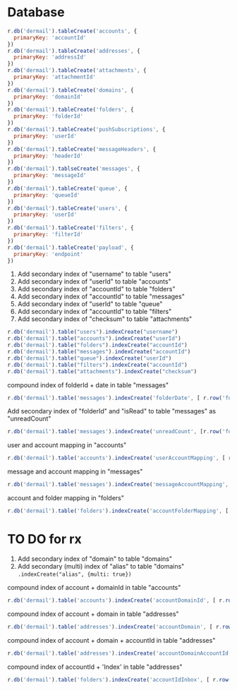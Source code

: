 # Database

```javascript
r.db('dermail').tableCreate('accounts', {
  primaryKey: 'accountId'
})
r.db('dermail').tableCreate('addresses', {
  primaryKey: 'addressId'
})
r.db('dermail').tableCreate('attachments', {
  primaryKey: 'attachmentId'
})
r.db('dermail').tableCreate('domains', {
  primaryKey: 'domainId'
})
r.db('dermail').tableCreate('folders', {
  primaryKey: 'folderId'
})
r.db('dermail').tableCreate('pushSubscriptions', {
  primaryKey: 'userId'
})
r.db('dermail').tableCreate('messageHeaders', {
  primaryKey: 'headerId'
})
r.db('dermail').tablseCreate('messages', {
  primaryKey: 'messageId'
})
r.db('dermail').tableCreate('queue', {
  primaryKey: 'queueId'
})
r.db('dermail').tableCreate('users', {
  primaryKey: 'userId'
})
r.db('dermail').tableCreate('filters', {
  primaryKey: 'filterId'
})
r.db('dermail').tableCreate('payload', {
  primaryKey: 'endpoint'
})
```


1. Add secondary index of "username" to table "users"
2. Add secondary index of "userId" to table "accounts"
3. Add secondary index of "accountId" to table "folders"
4. Add secondary index of "accountId" to table "messages"
5. Add secondary index of "userId" to table "queue"
6. Add secondary index of "accountId" to table "filters"
7. Add secondary index of "checksum" to table "attachments"

```javascript
r.db('dermail').table("users").indexCreate("username")
r.db('dermail').table("accounts").indexCreate("userId")
r.db('dermail').table("folders").indexCreate("accountId")
r.db('dermail').table("messages").indexCreate("accountId")
r.db('dermail').table("queue").indexCreate("userId")
r.db('dermail').table("filters").indexCreate("accountId")
r.db('dermail').table("attachments").indexCreate("checksum")
```


compound index of folderId + date in table "messages"
```javascript
r.db('dermail').table('messages').indexCreate('folderDate', [ r.row('folderId'),  r.row('date')])
```

Add secondary index of "folderId" and "isRead" to table "messages" as "unreadCount"
```javascript
r.db('dermail').table('messages').indexCreate('unreadCount', [r.row('folderId'), r.row('isRead')])
```

user and account mapping in "accounts"
```javascript
r.db('dermail').table('accounts').indexCreate('userAccountMapping', [ r.row('userId'),  r.row('accountId')])
```

message and account mapping in "messages"
```javascript
r.db('dermail').table('messages').indexCreate('messageAccountMapping', [r.row('messageId'), r.row('accountId')])
```

account and folder mapping in "folders"
```javascript
r.db('dermail').table('folders').indexCreate('accountFolderMapping', [ r.row('accountId'),  r.row('folderId')])
```

# TO DO for rx

1. Add secondary index of "domain" to table "domains"
2. Add secondary (multi) index of "alias" to table "domains" `.indexCreate("alias", {multi: true})`

compound index of account + domainId in table "accounts"
```javascript
r.db('dermail').table('accounts').indexCreate('accountDomainId', [ r.row('account'),  r.row('domainId')])
```

compound index of account + domain in table "addresses"
```javascript
r.db('dermail').table('addresses').indexCreate('accountDomain', [ r.row('account'),  r.row('domain')])
```

compound index of account + domain + accountId in table "addresses"
```javascript
r.db('dermail').table('addresses').indexCreate('accountDomainAccountId', [ r.row('account'),  r.row('domain'), r.row('accountId')])
```

compound index of accountId + 'Index' in table "addresses"
```javascript
r.db('dermail').table('folders').indexCreate('accountIdInbox', [ r.row('accountId'),  r.row('displayName')])
```
